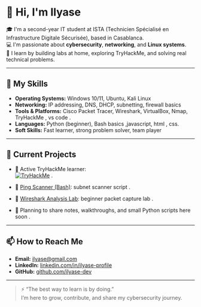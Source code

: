 # 👋 Hi, I'm Ilyase

🎓 I'm a second-year IT student at ISTA (Technicien Spécialisé en Infrastructure Digitale Sécurisée), based in Casablanca.  
💻 I'm passionate about **cybersecurity**, **networking**, and **Linux systems**.  
🧠 I learn by building labs at home, exploring TryHackMe, and solving real technical problems.

---

## 🔧 My Skills

- **Operating Systems:** Windows 10/11, Ubuntu, Kali Linux  
- **Networking:** IP addressing, DNS, DHCP, subnetting, firewall basics  
- **Tools & Platforms:** Cisco Packet Tracer, Wireshark, VirtualBox, Nmap, TryHackMe  , vs code .
- **Languages:** Python (beginner), Bash basics  ,javascript, html , css.
- **Soft Skills:** Fast learner, strong problem solver, team player

---

## 🚧 Current Projects

- 📝 Active TryHackMe learner:  
  [![TryHackMe](https://tryhackme-badges.s3.amazonaws.com/Ilyasedev.png)](https://tryhackme.com/p/Ilyasedev) .

- 📝 [Ping Scanner (Bash)](https://github.com/ilyase-dev/ping-scanner): subnet scanner script  .
- 📝 [Wireshark Analysis Lab](https://github.com/ilyase-dev/Wireshark-Analysis-Lab): beginner packet capture lab  .
- 📝 Planning to share notes, walkthroughs, and small Python scripts here soon .

---

## 📫 How to Reach Me

- **Email:** ilyase@gmail.com  
- **LinkedIn:** [linkedin.com/in/ilyase-profile](https://linkedin.com/in/ilyase-profile)  
- **GitHub:** [github.com/ilyase-dev](https://github.com/ilyase-dev)

---

> ⚡ “The best way to learn is by doing.”  
> I’m here to grow, contribute, and share my cybersecurity journey.
